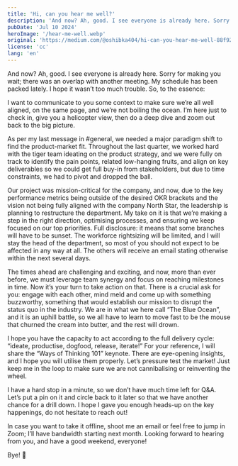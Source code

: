 ```yaml
---
title: 'Hi, can you hear me well?'
description: 'And now? Ah, good. I see everyone is already here. Sorry for making you wait;'
pubDate: 'Jul 10 2024'
heroImage: '/hear-me-well.webp'
original: 'https://medium.com/@oshibka404/hi-can-you-hear-me-well-88f92c09785a'
license: 'cc'
lang: 'en'
---
```


And now? Ah, good. I see everyone is already here. Sorry for making you wait; there was an overlap with another meeting. My schedule has been packed lately. I hope it wasn’t too much trouble. So, to the essence:

I want to communicate to you some context to make sure we’re all well aligned, on the same page, and we’re not boiling the ocean. I’m here just to check in, give you a helicopter view, then do a deep dive and zoom out back to the big picture.

As per my last message in #general, we needed a major paradigm shift to find the product-market fit. Throughout the last quarter, we worked hard with the tiger team ideating on the product strategy, and we were fully on track to identify the pain points, related low-hanging fruits, and align on key deliverables so we could get full buy-in from stakeholders, but due to time constraints, we had to pivot and dropped the ball.

Our project was mission-critical for the company, and now, due to the key performance metrics being outside of the desired OKR brackets and the vision not being fully aligned with the company North Star, the leadership is planning to restructure the department. My take on it is that we’re making a step in the right direction, optimising processes, and ensuring we keep focused on our top priorities. Full disclosure: it means that some branches will have to be sunset. The workforce rightsizing will be limited, and I will stay the head of the department, so most of you should not expect to be affected in any way at all. The others will receive an email stating otherwise within the next several days.

The times ahead are challenging and exciting, and now, more than ever before, we must leverage team synergy and focus on reaching milestones in time. Now it’s your turn to take action on that. There is a crucial ask for you: engage with each other, mind meld and come up with something buzzworthy, something that would establish our mission to disrupt the status quo in the industry. We are in what we here call “The Blue Ocean”, and it is an uphill battle, so we all have to learn to move fast to be the mouse that churned the cream into butter, and the rest will drown.

I hope you have the capacity to act according to the full delivery cycle: “ideate, productise, dogfood, release, iterate!” For your reference, I will share the “Ways of Thinking 101” keynote. There are eye-opening insights, and I hope you will utilise them properly. Let’s pressure test the market! Just keep me in the loop to make sure we are not cannibalising or reinventing the wheel.

I have a hard stop in a minute, so we don’t have much time left for Q&A. Let’s put a pin on it and circle back to it later so that we have another chance for a drill down. I hope I gave you enough heads-up on the key happenings, do not hesitate to reach out!

In case you want to take it offline, shoot me an email or feel free to jump in Zoom; I’ll have bandwidth starting next month. Looking forward to hearing from you, and have a good weekend, everyone!

Bye! 👋
